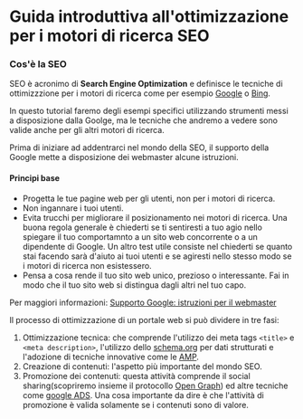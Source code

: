 # Guida introduttiva all'ottimizzazione per i motori di ricerca SEO

### Cos'è la SEO

SEO è acronimo di __Search Engine Optimization__ e definisce le tecniche di ottimizzzione per i motori di ricerca come per esempio [Google](https://www.google.com) o [Bing](https://www.bing.com).

In questo tutorial faremo degli esempi specifici utilizzando strumenti messi a disposizione dalla Goolge, ma le tecniche  che andremo a vedere sono valide anche per gli altri motori di ricerca.

Prima di iniziare ad addentrarci nel mondo della SEO, il supporto della Google mette a disposizione dei webmaster alcune istruzioni.

#### Principi base

* Progetta le tue pagine web per gli utenti, non per i motori di ricerca.
* Non ingannare i tuoi utenti.
* Evita trucchi per migliorare il posizionamento nei motori di ricerca. Una buona regola generale è chiederti se ti sentiresti a tuo agio nello spiegare il tuo comportamnto a un sito web concorrente o a un dipendente di Google. Un altro test utile consiste nel chiederti se quanto stai facendo sarà d'aiuto ai tuoi utenti e se agiresti nello stesso modo se i motori di ricerca non esistessero.
* Pensa a cosa rende il tuo sito web unico, prezioso o interessante. Fai in modo che il tuo sito web si distingua dagli altri nel tuo capo.

Per maggiori informazioni: [Supporto Google: istruzioni per il webmaster](https://support.google.com/webmasters/answer/35769?hl=it)

Il processo di ottimizzazione di un portale web si può dividere in tre fasi:
1. Ottimizzazione tecnica: che comprende l'utilizzo dei meta tags `<title>` e `<meta description>`, l'utilizzo dello [schema.org](https://schema.org/) per dati strutturati e l'adozione di tecniche innovative come le [AMP](https://amp.dev/).
2. Creazione di contenuti: l'aspetto più importante del mondo SEO.
3. Promozione dei contenuti: questa attività comprende il social sharing(scopriremo insieme il protocollo [Open Graph](https://ogp.me/)) ed altre tecniche come [google ADS](https://ads.google.com/intl/it_it/home/). Una cosa importante da dire è che l'attività di promozione è valida solamente se i contenuti sono di valore.